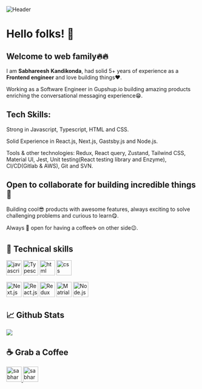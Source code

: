 ![Header](https://cdn.acodez.in/wp-content/uploads/2018/05/Banner-image-4.png)


# Hello folks! 👋

## Welcome to web family🔥🔥

I am <b>Sabhareesh Kandikonda</b>, had solid 5+ years of experience as a <b>Frontend engineer</b> and love building things❤. 

Working as a Software Engineer in Gupshup.io building amazing products enriching the conversational messaging experience😁.

## Tech Skills:
Strong in Javascript, Typescript, HTML and CSS. 

Solid Experience in React.js, Next.js, Gastsby.js and Node.js.

Tools & other technologies: Redux, React query, Zustand, Tailwind CSS, Material UI, Jest, Unit testing(React testing library and Enzyme), CI/CD(Gitlab & AWS), Git and SVN.

## Open to collaborate for building incredible things🙌

Building cool😎 products with awesome features, always exciting to solve challenging problems and curious to learn😋.

Always 💯 open for having a coffee☕ on other side😉.


## 🔧 Technical skills
<p align="left">
<img src="https://www.ocpsoft.org/wp-content/uploads/2013/01/javascript_logo_unofficial.png" alt="javascript" height="40" width="40">
 <img src="https://iconape.com/wp-content/png_logo_vector/typescript.png" alt="Typescript" height="40" width="40">
<img src="https://i.stack.imgur.com/PgcSR.png" alt="html" height="40" width="40" >
<img src="https://cdn.freebiesupply.com/logos/thumbs/2x/css3-logo.png" alt="css" height="40" width="40"></p>
<p align="left">

<img src="https://cdn.thenewstack.io/media/2021/06/7c546588-nextjs.png" alt="Next.js" height="40" width="40" />

 <img src="https://encrypted-tbn0.gstatic.com/images?q=tbn:ANd9GcQVYT8Q1wgJmS5C7oTy5_V3s6GgEjrfe3hN1g&usqp=CAU" alt="React.js" height="40" width="40">
 
<img src="https://raw.githubusercontent.com/reduxjs/redux/master/logo/logo.png" alt="Redux" height="40" width="40">

 <img src="https://img.stackshare.io/service/1904/default_44d81cb9fadbc3688b7e91a6d5217d0ea5358b57.png" alt="Matrial UI" height="40" width="40">
 
  <img src="https://upload.wikimedia.org/wikipedia/commons/thumb/d/d9/Node.js_logo.svg/1280px-Node.js_logo.svg.png" alt="Node.js" height="40" width="40">
</p>

## &#x1f4c8; Github Stats
<a href="https://github.com/sabhareesh1009/sabhareesh1009">
<img align="center" src="https://github-readme-stats.vercel.app/api/top-langs/?username=sabhareesh1009&title_color=fffffff&text_color=c9cacc&icon_color=2bbc8a&bg_color=1d1f21&langs_count=3" />
</a>



## ☕ Grab a Coffee

<p align="left">
 <a href="https://www.linkedin.com/in/sabhareesh-kandikonda-4ab701194/" target="blank">
  <img src="https://cdn-icons-png.flaticon.com/512/174/174857.png" alt="sabhareeshKandikonda" height="40" width="40" />
 </a>
 <a href="https://twitter.com/SabhareeshC" target="blank">
  <img src="https://logos-world.net/wp-content/uploads/2020/04/Twitter-Logo.png" alt="sabhareeshC" height="40" width="40" />
 </a>
 </a></p>


  
  
 















